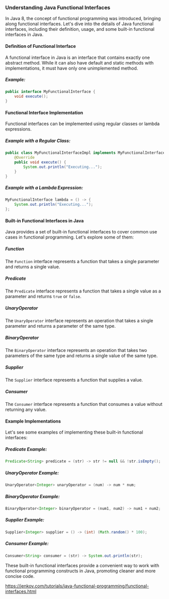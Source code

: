 ### Understanding Java Functional Interfaces

In Java 8, the concept of functional programming was introduced, bringing along functional interfaces. Let's dive into the details of Java functional interfaces, including their definition, usage, and some built-in functional interfaces in Java.

#### Definition of Functional Interface

A functional interface in Java is an interface that contains exactly one abstract method. While it can also have default and static methods with implementations, it must have only one unimplemented method.

##### Example:
```java
public interface MyFunctionalInterface {
    void execute();
}
```

#### Functional Interface Implementation

Functional interfaces can be implemented using regular classes or lambda expressions.

##### Example with a Regular Class:
```java
public class MyFunctionalInterfaceImpl implements MyFunctionalInterface {
    @Override
    public void execute() {
        System.out.println("Executing...");
    }
}
```

##### Example with a Lambda Expression:
```java
MyFunctionalInterface lambda = () -> {
    System.out.println("Executing...");
};
```

#### Built-in Functional Interfaces in Java

Java provides a set of built-in functional interfaces to cover common use cases in functional programming. Let's explore some of them:

##### Function
The `Function` interface represents a function that takes a single parameter and returns a single value.

##### Predicate
The `Predicate` interface represents a function that takes a single value as a parameter and returns `true` or `false`.

##### UnaryOperator
The `UnaryOperator` interface represents an operation that takes a single parameter and returns a parameter of the same type.

##### BinaryOperator
The `BinaryOperator` interface represents an operation that takes two parameters of the same type and returns a single value of the same type.

##### Supplier
The `Supplier` interface represents a function that supplies a value.

##### Consumer
The `Consumer` interface represents a function that consumes a value without returning any value.

#### Example Implementations

Let's see some examples of implementing these built-in functional interfaces:

##### Predicate Example:
```java
Predicate<String> predicate = (str) -> str != null && !str.isEmpty();
```

##### UnaryOperator Example:
```java
UnaryOperator<Integer> unaryOperator = (num) -> num * num;
```

##### BinaryOperator Example:
```java
BinaryOperator<Integer> binaryOperator = (num1, num2) -> num1 + num2;
```

##### Supplier Example:
```java
Supplier<Integer> supplier = () -> (int) (Math.random() * 100);
```

##### Consumer Example:
```java
Consumer<String> consumer = (str) -> System.out.println(str);
```

These built-in functional interfaces provide a convenient way to work with functional programming constructs in Java, promoting cleaner and more concise code.

https://jenkov.com/tutorials/java-functional-programming/functional-interfaces.html